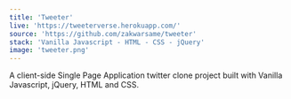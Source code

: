 ```yaml
---
title: 'Tweeter'
live: 'https://tweeterverse.herokuapp.com/'
source: 'https://github.com/zakwarsame/tweeter'
stack: 'Vanilla Javascript - HTML - CSS - jQuery'
image: 'tweeter.png'
---
```


A client-side Single Page Application twitter clone project built with Vanilla Javascript, jQuery, HTML and CSS.
